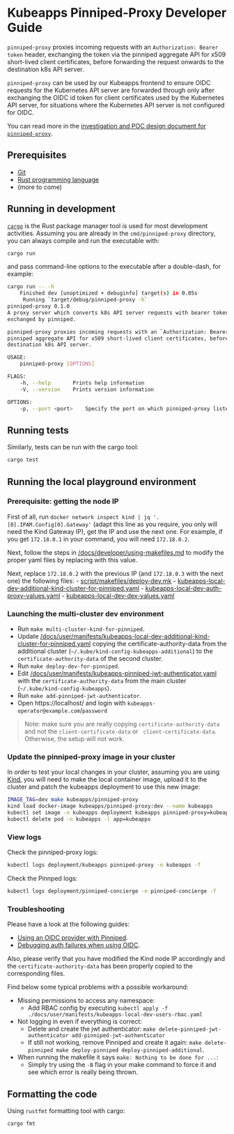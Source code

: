 # Kubeapps Pinniped-Proxy Developer Guide

`pinniped-proxy` proxies incoming requests with an `Authorization: Bearer token` header, exchanging the token via the pinniped aggregate API for x509 short-lived client certificates, before forwarding the request onwards to the destination k8s API server.

`pinniped-proxy` can be used by our Kubeapps frontend to ensure OIDC requests for the Kubernetes API server are forwarded through only after exchanging the OIDC id token for client certificates used by the Kubernetes API server, for situations where the Kubernetes API server is not configured for OIDC.

You can read more in the [investigation and POC design document for `pinniped-proxy`](https://docs.google.com/document/d/1WzDWQh1CDZ6fRg9Md-2l2l7JqVzFkZGACZA1WWog9AU/).

## Prerequisites

- [Git](https://git-scm.com/)
- [Rust programming language](https://www.rust-lang.org/tools/install)
- (more to come)

## Running in development

[`cargo`](https://doc.rust-lang.org/cargo/) is the Rust package manager tool is used for most development activities. Assuming you are already in the `cmd/pinniped-proxy` directory, you can always compile and run the executable with:

```bash
cargo run
```

and pass command-line options to the executable after a double-dash, for example:

```bash
cargo run -- -h
    Finished dev [unoptimized + debuginfo] target(s) in 0.05s
     Running `target/debug/pinniped-proxy -h`
pinniped-proxy 0.1.0
A proxy server which converts k8s API server requests with bearer tokens to requests with short-lived X509 certs
exchanged by pinniped.

pinniped-proxy proxies incoming requests with an `Authorization: Bearer token` header, exchanging the token via the
pinniped aggregate API for x509 short-lived client certificates, before forwarding the request onwards to the
destination k8s API server.

USAGE:
    pinniped-proxy [OPTIONS]

FLAGS:
    -h, --help       Prints help information
    -V, --version    Prints version information

OPTIONS:
    -p, --port <port>    Specify the port on which pinniped-proxy listens. [default: 3333]
```

## Running tests

Similarly, tests can be run with the cargo tool:

```bash
cargo test
```

## Running the local playground environment

### Prerequisite: getting the node IP

First of all, run `docker network inspect kind | jq '.[0].IPAM.Config[0].Gateway'` (adapt this line as you require, you only will need the Kind Gateway IP), get the IP and use the next one. For example, if you get `172.18.0.1` in your command, you will need `172.18.0.2`.

Next, follow the steps in [/docs/developer/using-makefiles.md](../developer/using-makefiles.md) to modify the proper yaml files by replacing with this value.

Next, replace `172.18.0.2` with the previous IP (and `172.18.0.3` with the next one) the following files: - [script/makefiles/deploy-dev.mk](../../script/makefiles/deploy-dev.mk) - [kubeapps-local-dev-additional-kind-cluster-for-pinniped.yaml](../user/manifests/kubeapps-local-dev-additional-kind-cluster-for-pinniped.yaml) - [kubeapps-local-dev-auth-proxy-values.yaml](../user/manifests/kubeapps-local-dev-auth-proxy-values.yaml) - [kubeapps-local-dev-dex-values.yaml](../user/manifests/kubeapps-local-dev-dex-values.yaml)

### Launching the multi-cluster dev environment

- Run `make multi-cluster-kind-for-pinniped`.
- Update [/docs/user/manifests/kubeapps-local-dev-additional-kind-cluster-for-pinniped.yaml](../user/manifests/kubeapps-local-dev-additional-kind-cluster-for-pinniped.yaml) copying the certificate-authority-data from the additional cluster (`~/.kube/kind-config-kubeapps-additional`) to the `certificate-authority-data` of the second cluster.
- Run `make deploy-dev-for-pinniped`.
- Edit [/docs/user/manifests/kubeapps-pinniped-jwt-authenticator.yaml](../user/manifests/kubeapps-pinniped-jwt-authenticator.yaml) with the `certificate-authority-data` from the main cluster (`~/.kube/kind-config-kubeapps`).
- Run `make add-pinniped-jwt-authenticator`.
- Open https://localhost/ and login with `kubeapps-operator@example.com`/`password`

> Note: make sure you are really copying `certificate-authority-data` and not the `client-certificate-data` or ` client-certificate-data`. Otherwise, the setup will not work.

### Update the pinniped-proxy image in your cluster

In order to test your local changes in your cluster, assuming you are using [Kind](https://kind.sigs.k8s.io), you will need to make the local container image, upload it to the cluster and patch the kubeapps deployment to use this new image:

```bash
IMAGE_TAG=dev make kubeapps/pinniped-proxy
kind load docker-image kubeapps/pinniped-proxy:dev --name kubeapps
kubectl set image -n kubeapps deployment kubeapps pinniped-proxy=kubeapps/pinniped-proxy:dev
kubectl delete pod -n kubeapps -l app=kubeapps
```

### View logs

Check the pinniped-proxy logs:

```bash
kubectl logs deployment/kubeapps pinniped-proxy -n kubeapps -f
```

Check the Pinnped logs:

```bash
kubectl logs deployment/pinniped-concierge -n pinniped-concierge -f
```

### Troubleshooting

Please have a look at the following guides:

- [Using an OIDC provider with Pinniped](../user/using-an-OIDC-provider-with-pinniped.md).
- [Debugging auth failures when using OIDC](../user/using-an-OIDC-provider.md#debugging-auth-failures-when-using-oidc).

Also, please verify that you have modified the Kind node IP accordingly and the `certificate-authority-data` has been properly copied to the corresponding files.

Find below some typical problems with a possible workaround:

- Missing permissions to access any namespace:
  - Add RBAC config by executing `kubectl apply -f ./docs/user/manifests/kubeapps-local-dev-users-rbac.yaml`
- Not logging in even if everything is correct:
  - Delete and create the jwt authenticator: `make delete-pinniped-jwt-authenticator add-pinniped-jwt-authenticator`
  - If still not working, remove Pinniped and create it again: `make delete-pinniped make deploy-pinniped deploy-pinniped-additional`.
- When running the makefile it says `make: Nothing to be done for ...`:
  - Simply try using the `-B` flag in your make command to force it and see which error is really being thrown.

## Formatting the code

Using `rustfmt` formatting tool with cargo:

```bash
cargo fmt
```
